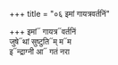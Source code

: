 +++
title = "०६ इमां गायत्रवर्तनिं"

+++
इमां᳓ गायत्र᳓वर्तनिं  
जुषे᳓थां सुष्टुति᳓म् म᳓म  
इ᳓न्द्राग्नी आ᳓ गतं नरा